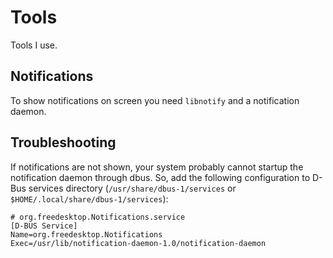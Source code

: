 # Tools

Tools I use.

## Notifications

To show notifications on screen you need `libnotify` and a notification daemon.

## Troubleshooting

If notifications are not shown, your system probably cannot startup the notification daemon through dbus. So, add the following configuration to D-Bus services directory (`/usr/share/dbus-1/services` or `$HOME/.local/share/dbus-1/services`):

    # org.freedesktop.Notifications.service
    [D-BUS Service]
    Name=org.freedesktop.Notifications
    Exec=/usr/lib/notification-daemon-1.0/notification-daemon

